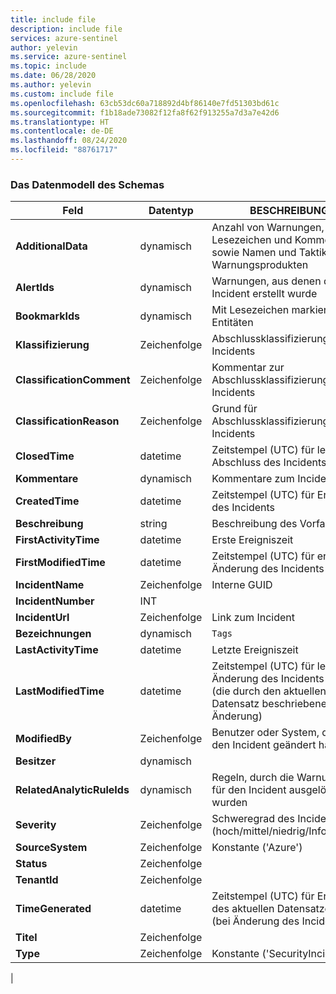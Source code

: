 ```yaml
---
title: include file
description: include file
services: azure-sentinel
author: yelevin
ms.service: azure-sentinel
ms.topic: include
ms.date: 06/28/2020
ms.author: yelevin
ms.custom: include file
ms.openlocfilehash: 63cb53dc60a718892d4bf86140e7fd51303bd61c
ms.sourcegitcommit: f1b18ade73082f12fa8f62f913255a7d3a7e42d6
ms.translationtype: HT
ms.contentlocale: de-DE
ms.lasthandoff: 08/24/2020
ms.locfileid: "88761717"
---
```

### <a name="the-data-model-of-the-schema"></a>Das Datenmodell des Schemas

| Feld | Datentyp | BESCHREIBUNG |
| ---- | ---- | ---- |
| **AdditionalData** | dynamisch | Anzahl von Warnungen, Lesezeichen und Kommentaren sowie Namen und Taktiken von Warnungsprodukten |
| **AlertIds** | dynamisch | Warnungen, aus denen der Incident erstellt wurde |
| **BookmarkIds** | dynamisch | Mit Lesezeichen markierte Entitäten |
| **Klassifizierung** | Zeichenfolge | Abschlussklassifizierung des Incidents |
| **ClassificationComment** | Zeichenfolge | Kommentar zur Abschlussklassifizierung des Incidents |
| **ClassificationReason** | Zeichenfolge | Grund für Abschlussklassifizierung des Incidents |
| **ClosedTime** | datetime | Zeitstempel (UTC) für letzten Abschluss des Incidents |
| **Kommentare** | dynamisch | Kommentare zum Incident |
| **CreatedTime** | datetime | Zeitstempel (UTC) für Erstellung des Incidents |
| **Beschreibung** | string | Beschreibung des Vorfalls |
| **FirstActivityTime** | datetime | Erste Ereigniszeit |
| **FirstModifiedTime** | datetime | Zeitstempel (UTC) für erste Änderung des Incidents |
| **IncidentName** | Zeichenfolge | Interne GUID |
| **IncidentNumber** | INT |  |
| **IncidentUrl** | Zeichenfolge | Link zum Incident |
| **Bezeichnungen** | dynamisch | `Tags` |
| **LastActivityTime** | datetime | Letzte Ereigniszeit |
| **LastModifiedTime** | datetime | Zeitstempel (UTC) für letzte Änderung des Incidents <br>(die durch den aktuellen Datensatz beschriebene Änderung) |
| **ModifiedBy** | Zeichenfolge | Benutzer oder System, der/das den Incident geändert hat |
| **Besitzer** | dynamisch |  |
| **RelatedAnalyticRuleIds** | dynamisch | Regeln, durch die Warnungen für den Incident ausgelöst wurden |
| **Severity** | Zeichenfolge | Schweregrad des Incidents (hoch/mittel/niedrig/Information) |
| **SourceSystem** | Zeichenfolge | Konstante ('Azure') |
| **Status** | Zeichenfolge |  |
| **TenantId** | Zeichenfolge |  |
| **TimeGenerated** | datetime | Zeitstempel (UTC) für Erstellung des aktuellen Datensatzes <br>(bei Änderung des Incidents) |
| **Titel** | Zeichenfolge | 
| **Type** | Zeichenfolge | Konstante ('SecurityIncident') |
|
